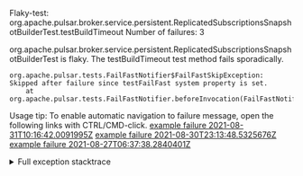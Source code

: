         
Flaky-test: org.apache.pulsar.broker.service.persistent.ReplicatedSubscriptionsSnapshotBuilderTest.testBuildTimeout
Number of failures: 3

org.apache.pulsar.broker.service.persistent.ReplicatedSubscriptionsSnapshotBuilderTest is flaky. The testBuildTimeout test method fails sporadically.

```
org.apache.pulsar.tests.FailFastNotifier$FailFastSkipException: Skipped after failure since testFailFast system property is set.
	at org.apache.pulsar.tests.FailFastNotifier.beforeInvocation(FailFastNotifier.java:88)

```

Usage tip: To enable automatic navigation to failure message, open the following links with CTRL/CMD-click.
[example failure 2021-08-31T10:16:42.0091995Z](https://github.com/apache/pulsar/runs/3471501156?check_suite_focus=true#step:10:1901)
[example failure 2021-08-30T23:13:48.5325676Z](https://github.com/apache/pulsar/runs/3467152431?check_suite_focus=true#step:9:1207)
[example failure 2021-08-27T06:37:38.2840401Z](https://github.com/apache/pulsar/runs/3440411059?check_suite_focus=true#step:9:3129)


<details>
<summary>Full exception stacktrace</summary>
<code><pre>
org.apache.pulsar.tests.FailFastNotifier$FailFastSkipException: Skipped after failure since testFailFast system property is set.
	at org.apache.pulsar.tests.FailFastNotifier.beforeInvocation(FailFastNotifier.java:88)

</pre></code>
</details>

